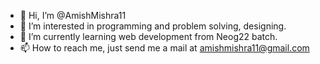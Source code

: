 - 👋 Hi, I’m @AmishMishra11
- 👀 I’m interested in programming and problem solving, designing.
- 🌱 I’m currently learning web development from Neog22 batch.
- 📫 How to reach me, just send me a mail at amishmishra11@gmail.com

<!---
AmishMishra11/AmishMishra11 is a ✨ special ✨ repository because its `README.md` (this file) appears on your GitHub profile.
You can click the Preview link to take a look at your changes.
--->
